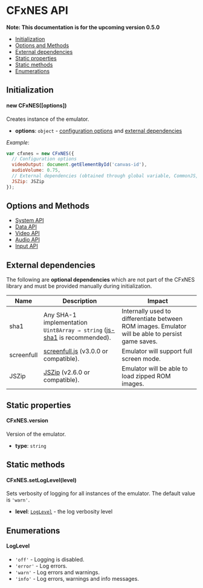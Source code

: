 # CFxNES API

**Note: This documentation is for the upcoming version 0.5.0**

- [Initialization](#user-content-initialization)
- [Options and Methods](#user-content-options-and-methods)
- [External dependencies](#user-content-external-dependencies)
- [Static properties](#user-content-static-properties)
- [Static methods](#user-content-static-methods)
- [Enumerations](#user-content-enumerations)

## Initialization

#### new CFxNES([options])

Creates instance of the emulator.

- **options**: `object` - [configuration options](#user-content-options-and-methods) and [external dependencies](#user-content-external-dependencies)

*Example*:

``` javascript
var cfxnes = new CFxNES({
  // Configuration options
  videoOutput: document.getElementById('canvas-id'),
  audioVolume: 0.75,
  // External dependencies (obtained through global variable, CommonJS, AMD, etc.)
  JSZip: JSZip
});
```

## Options and Methods

- [System API](system-api.md)
- [Data API](data-api.md)
- [Video API](video-api.md)
- [Audio API](audio-api.md)
- [Input API](input-api.md)

## External dependencies

The following are **optional dependencies** which are not part of the CFxNES library and must be provided manually during initialization.

| Name | Description | Impact |
|------|-------------|--------|
| sha1 | Any SHA-1 implementation `Uint8Array ⇒ string` ([js-sha1](https://github.com/emn178/js-sha1) is recommended). | Internally used to differentiate between ROM images. Emulator will be able to persist game saves. |
| screenfull | [screenfull.js](https://github.com/sindresorhus/screenfull.js/) (v3.0.0 or compatible). | Emulator will support full screen mode. |
| JSZip | [JSZip](https://github.com/Stuk/jszip) (v2.6.0 or compatible). | Emulator will be able to load zipped ROM images. |

## Static properties

#### CFxNES.version

Version of the emulator.
- **type**: `string`

## Static methods

#### CFxNES.setLogLevel(level)

Sets verbosity of logging for all instances of the emulator. The default value is `'warn'`.

- **level**: [`LogLevel`](#user-content-loglevel) - the log verbosity level

## Enumerations

#### LogLevel

- `'off'` - Logging is disabled.
- `'error'` - Log errors.
- `'warn'` - Log errors and warnings.
- `'info'` - Log errors, warnings and info messages.
